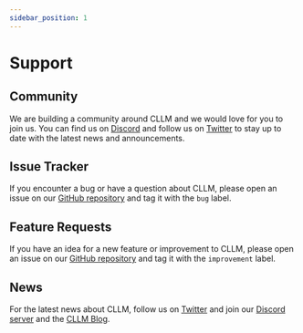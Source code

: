 ```yaml
---
sidebar_position: 1
---
```


# Support

## Community

We are building a community around CLLM and we would love for you to join us. You can find us on [Discord](https://discord.gg/8v3Gk3j) and follow us on [Twitter](https://twitter.com/devbackpacks) to stay up to date with the latest news and announcements.

## Issue Tracker

If you encounter a bug or have a question about CLLM, please open an issue on our [GitHub repository](https://github.com/dev-backpack/cllm/issues) and tag it with the `bug` label.

## Feature Requests

If you have an idea for a new feature or improvement to CLLM, please open an issue on our [GitHub repository](https://github.com/dev-backpack/cllm/issues) and tag it with the `improvement` label.

## News

For the latest news about CLLM, follow us on [Twitter](https://twitter.com/devbackpacks) and join our [Discord server](https://discord.gg/8v3Gk3j) and the [CLLM Blog](http://localhost:3000/blog).